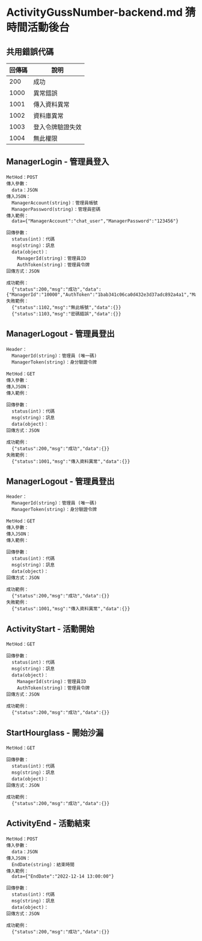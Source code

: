 # ActivityGussNumber-backend.md 猜時間活動後台

## 共用錯誤代碼
|回傳碼|說明|
|---|---|
|200|成功|
|1000|異常錯誤|
|1001|傳入資料異常|
|1002|資料庫異常|
|1003|登入令牌驗證失效|
|1004|無此權限|

## ManagerLogin - 管理員登入
```
MetHod：POST
傳入參數：
  data：JSON
傳入JSON：
  ManagerAccount(string)：管理員帳號
  ManagerPassword(string)：管理員密碼
傳入範例：
  data={"ManagerAccount":"chat_user","ManagerPassword":"123456"}
```

```
回傳參數：
  status(int)：代碼
  msg(string)：訊息
  data(object)：
    ManagerId(string)：管理員ID
    AuthToken(string)：管理員令牌
回傳方式：JSON
```

```
成功範例：
  {"status":200,"msg":"成功","data":{"ManagerId":"10000","AuthToken":"1bab341c06ca0d432e3d37adc892a4a1","ManagerType":0}}
失敗範例：
  {"status":1102,"msg":"無此帳號","data":{}}
  {"status":1103,"msg":"密碼錯誤","data":{}}
```

## ManagerLogout - 管理員登出
```
Header：
  ManagerId(string)：管理員 (唯一碼)
  ManagerToken(string)：身分驗證令牌
```

```
MetHod：GET
傳入參數：
傳入JSON：
傳入範例：
```

```
回傳參數：
  status(int)：代碼
  msg(string)：訊息
  data(object)：
回傳方式：JSON
```

```
成功範例：
  {"status":200,"msg":"成功","data":{}}
失敗範例：
  {"status":1001,"msg":"傳入資料異常","data":{}}
```

## ManagerLogout - 管理員登出
```
Header：
  ManagerId(string)：管理員 (唯一碼)
  ManagerToken(string)：身分驗證令牌
```

```
MetHod：GET
傳入參數：
傳入JSON：
傳入範例：
```

```
回傳參數：
  status(int)：代碼
  msg(string)：訊息
  data(object)：
回傳方式：JSON
```

```
成功範例：
  {"status":200,"msg":"成功","data":{}}
失敗範例：
  {"status":1001,"msg":"傳入資料異常","data":{}}
```

## ActivityStart - 活動開始
```
MetHod：GET
```

```
回傳參數：
  status(int)：代碼
  msg(string)：訊息
  data(object)：
    ManagerId(string)：管理員ID
    AuthToken(string)：管理員令牌
回傳方式：JSON
```

```
成功範例：
  {"status":200,"msg":"成功","data":{}}
```

## StartHourglass - 開始沙漏
```
MetHod：GET
```

```
回傳參數：
  status(int)：代碼
  msg(string)：訊息
  data(object)：
回傳方式：JSON
```

```
成功範例：
  {"status":200,"msg":"成功","data":{}}
```

## ActivityEnd - 活動結束
```
MetHod：POST
傳入參數：
  data：JSON
傳入JSON：
  EndDate(string)：結束時間
傳入範例：
  data={"EndDate":"2022-12-14 13:00:00"}
```

```
回傳參數：
  status(int)：代碼
  msg(string)：訊息
  data(object)：
回傳方式：JSON
```

```
成功範例：
  {"status":200,"msg":"成功","data":{}}
```
